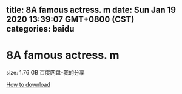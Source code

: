 
title: 8A famous actress. m
date: Sun Jan 19 2020 13:39:07 GMT+0800 (CST)    
categories: baidu
---

# 8A famous actress. m
size: 1.76 GB
 百度网盘-我的分享
 

[How to download](https://bpcam.bemobtrk.com/go/2ceec3aa-1ca2-46d6-b9ff-aaa5c184517c?jno=2739)